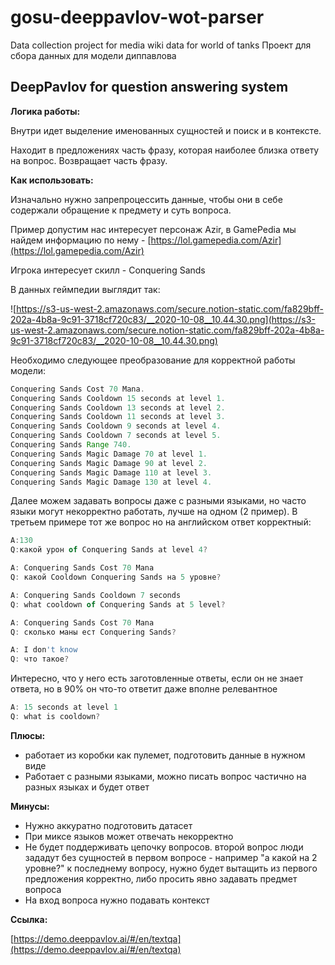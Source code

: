 # gosu-deeppavlov-wot-parser
Data collection project for media wiki data for world of tanks
Проект для сбора данных для модели диппавлова

## DeepPavlov for question answering system

**Логика работы:** 

Внутри идет выделение именованных сущностей и поиск и в контексте.

Находит в предложениях часть фразу, которая наиболее близка ответу на вопрос. Возвращает часть фразу.

**Как использовать:** 

Изначально нужно запрепроцессить данные, чтобы они в себе содержали обращение к предмету и суть вопроса.

Пример допустим нас интересует персонаж Azir, в GamePedia мы найдем информацию по нему - [https://lol.gamepedia.com/Azir](https://lol.gamepedia.com/Azir)

Игрока интересует скилл - Conquering Sands

В данных геймпедии выглядит так:

![https://s3-us-west-2.amazonaws.com/secure.notion-static.com/fa829bff-202a-4b8a-9c91-3718cf720c83/__2020-10-08__10.44.30.png](https://s3-us-west-2.amazonaws.com/secure.notion-static.com/fa829bff-202a-4b8a-9c91-3718cf720c83/__2020-10-08__10.44.30.png)

Необходимо следующее преобразование для корректной работы модели:

```jsx
Conquering Sands Cost 70 Mana. 
Conquering Sands Cooldown 15 seconds at level 1.
Conquering Sands Cooldown 13 seconds at level 2.
Conquering Sands Cooldown 11 seconds at level 3.
Conquering Sands Cooldown 9 seconds at level 4.
Conquering Sands Cooldown 7 seconds at level 5.
Conquering Sands Range 740.
Conquering Sands Magic Damage 70 at level 1.
Conquering Sands Magic Damage 90 at level 2.
Conquering Sands Magic Damage 110 at level 3.
Conquering Sands Magic Damage 130 at level 4.
```

Далее можем задавать вопросы даже с разными языками, но часто языки могут некорректно работать, лучше на одном (2 пример). В третьем примере тот же вопрос но на английском ответ корректный:

```jsx
A:130
Q:какой урон of Conquering Sands at level 4?

A: Conquering Sands Cost 70 Mana
Q: какой Cooldown Conquering Sands на 5 уровне?

A: Conquering Sands Cooldown 7 seconds
Q: what cooldown of Conquering Sands at 5 level?

A: Conquering Sands Cost 70 Mana
Q: сколько маны ест Conquering Sands?

A: I don't know
Q: что такое?
```

Интересно, что у него есть заготовленные ответы, если он не знает ответа, но в 90% он что-то ответит даже вполне релевантное

```jsx
A: 15 seconds at level 1
Q: what is cooldown?
```

**Плюсы:** 

- работает из коробки как пулемет, подготовить данные в нужном виде
- Работает с разными языками, можно писать вопрос частично на разных языках и будет ответ

**Минусы:**

- Нужно аккуратно подготовить датасет
- При миксе языков может отвечать некорректно
- Не будет поддерживать цепочку вопросов. второй вопрос люди зададут без сущностей в первом вопросе - например "а какой на 2 уровне?" к последнему вопросу, нужно будет вытащить из первого предложения корректно, либо просить явно задавать предмет вопроса
- На вход вопроса нужно подавать контекст

**Ссылка:** 

[https://demo.deeppavlov.ai/#/en/textqa](https://demo.deeppavlov.ai/#/en/textqa)
